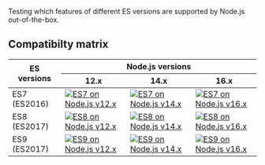 Testing which features of different ES versions are supported by Node.js out-of-the-box.

## Compatibilty matrix

<table>
  <thead>
    <tr>
      <th rowspan="2">ES versions</th>
      <th colspan="3">Node.js versions</th>
    </tr>
    <tr>
      <th>12.x</th>
      <th>14.x</th>
      <th>16.x</th>
    </tr>
  </thead>
  <tbody>
    <tr>
      <td>ES7 (ES2016)</td>
      <td>
        <a href="https://github.com/maacpiash/node-es-features/actions/workflows/es7-node.js-12.yml">
          <img
            src="https://img.shields.io/github/workflow/status/maacpiash/node-es-features/ES7%20on%20Node.js%2012.x?style=flat-square"
            alt="ES7 on Node.js v12.x"
          />
        </a>
      </td>
      <td>
        <a href="https://github.com/maacpiash/node-es-features/actions/workflows/es7-node.js-14.yml">
          <img
            src="https://img.shields.io/github/workflow/status/maacpiash/node-es-features/ES7%20on%20Node.js%2014.x?style=flat-square"
            alt="ES7 on Node.js v14.x"
          />
        </a>
      </td>
      <td>
        <a href="https://github.com/maacpiash/node-es-features/actions/workflows/es7-node.js-16.yml">
          <img
            src="https://img.shields.io/github/workflow/status/maacpiash/node-es-features/ES7%20on%20Node.js%2016.x?style=flat-square"
            alt="ES7 on Node.js v16.x"
          />
        </a>
      </td>
    </tr>
    <tr>
      <td>ES8 (ES2017)</td>
      <td>
        <a href="https://github.com/maacpiash/node-es-features/actions/workflows/es8-node.js-12.yml">
          <img
            src="https://img.shields.io/github/workflow/status/maacpiash/node-es-features/ES8%20on%20Node.js%2012.x?style=flat-square"
            alt="ES8 on Node.js v12.x"
          />
        </a>
      </td>
      <td>
        <a href="https://github.com/maacpiash/node-es-features/actions/workflows/es8-node.js-14.yml">
          <img
            src="https://img.shields.io/github/workflow/status/maacpiash/node-es-features/ES8%20on%20Node.js%2014.x?style=flat-square"
            alt="ES8 on Node.js v14.x"
          />
        </a>
      </td>
      <td>
        <a href="https://github.com/maacpiash/node-es-features/actions/workflows/es8-node.js-16.yml">
          <img
            src="https://img.shields.io/github/workflow/status/maacpiash/node-es-features/ES8%20on%20Node.js%2016.x?style=flat-square"
            alt="ES8 on Node.js v16.x"
          />
        </a>
      </td>
    </tr>
    <tr>
      <td>ES9 (ES2017)</td>
      <td>
        <a href="https://github.com/maacpiash/node-es-features/actions/workflows/es9-node.js-12.yml">
          <img
            src="https://img.shields.io/github/workflow/status/maacpiash/node-es-features/ES9%20on%20Node.js%2012.x?style=flat-square"
            alt="ES9 on Node.js v12.x"
          />
        </a>
      </td>
      <td>
        <a href="https://github.com/maacpiash/node-es-features/actions/workflows/es9-node.js-14.yml">
          <img
            src="https://img.shields.io/github/workflow/status/maacpiash/node-es-features/ES9%20on%20Node.js%2014.x?style=flat-square"
            alt="ES9 on Node.js v14.x"
          />
        </a>
      </td>
      <td>
        <a href="https://github.com/maacpiash/node-es-features/actions/workflows/es9-node.js-16.yml">
          <img
            src="https://img.shields.io/github/workflow/status/maacpiash/node-es-features/ES9%20on%20Node.js%2016.x?style=flat-square"
            alt="ES9 on Node.js v16.x"
          />
        </a>
      </td>
    </tr>
  </tbody>
</table>
